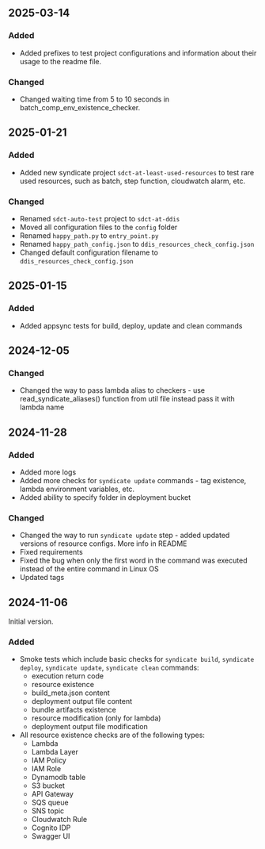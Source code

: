 ## 2025-03-14
### Added
- Added prefixes to test project configurations and information about their usage to the readme file.
### Changed
- Changed waiting time from 5 to 10 seconds in batch_comp_env_existence_checker.

## 2025-01-21
### Added
- Added new syndicate project `sdct-at-least-used-resources` to test rare used resources, such as 
batch, step function, cloudwatch alarm, etc.
### Changed
- Renamed `sdct-auto-test` project to `sdct-at-ddis`
- Moved all configuration files to the `config` folder
- Renamed `happy_path.py` to `entry_point.py`
- Renamed `happy_path_config.json` to `ddis_resources_check_config.json`
- Changed default configuration filename to `ddis_resources_check_config.json`

## 2025-01-15
### Added
- Added appsync tests for build, deploy, update and clean commands

## 2024-12-05
### Changed
- Changed the way to pass lambda alias to checkers - use read_syndicate_aliases() function from util file instead pass it with lambda name

## 2024-11-28
### Added
- Added more logs
- Added more checks for `syndicate update` commands - tag existence, lambda environment variables, etc.
- Added ability to specify folder in deployment bucket
### Changed
- Changed the way to run `syndicate update` step - added updated versions of resource configs. More info in README
- Fixed requirements
- Fixed the bug when only the first word in the command was executed instead of the entire command in Linux OS
- Updated tags

## 2024-11-06
Initial version.
### Added
- Smoke tests which include basic checks for `syndicate build`, `syndicate deploy`, `syndicate update`, `syndicate clean` commands:
  - execution return code
  - resource existence
  - build_meta.json content
  - deployment output file content
  - bundle artifacts existence
  - resource modification (only for lambda)
  - deployment output file modification
- All resource existence checks are of the following types:
  - Lambda
  - Lambda Layer
  - IAM Policy
  - IAM Role
  - Dynamodb table
  - S3 bucket
  - API Gateway
  - SQS queue
  - SNS topic
  - Cloudwatch Rule
  - Cognito IDP
  - Swagger UI